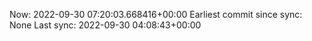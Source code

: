 Now: 2022-09-30 07:20:03.668416+00:00 Earliest commit since sync: None Last sync: 2022-09-30 04:08:43+00:00
